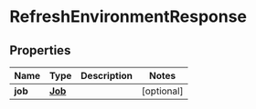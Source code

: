 

# RefreshEnvironmentResponse


## Properties

Name | Type | Description | Notes
------------ | ------------- | ------------- | -------------
**job** | [**Job**](Job.md) |  |  [optional]



